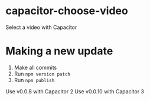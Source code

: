 # capacitor-choose-video
Select a video with Capacitor

# Making a new update
1. Make all commits
2. Run `npm version patch`
3. Run `npm publish`

Use v0.0.8 with Capacitor 2
Use v0.0.10 with Capacitor 3
